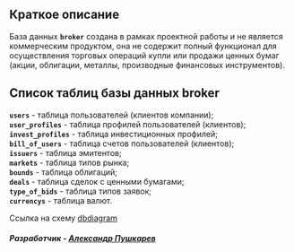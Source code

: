 ## Краткое описание
База данных **`broker`** создана в рамках проектной работы и не является коммерческим продуктом, она не содержит полный функционал для осуществления торговых операций купли или продажи ценных бумаг (акции, облигации, металлы, производные финансовых инструментов).

## Список таблиц базы данных broker
**`users`** - таблица пользователей (клиентов компании);\
**`user_profiles`** - таблица профилей пользователей (клиентов);\
**`invest_profiles`** - таблица инвестиционных профилей;\
**`bill_of_users`** - таблица счетов пользователей (клиентов);\
**`issuers`** - таблица эмитентов;\
**`markets`** - таблица типов рынка;\
**`bounds`** - таблица облигаций;\
**`deals`** - таблица сделок с ценными бумагами;\
**`type_of_bids`** - таблица типов заявок;\
**`currencys`** - таблица валют.


Ссылка на схему [dbdiagram](https://dbdiagram.io/d/65e5b63ccd45b569fb767e22)

#### _Разработчик - [Александр Пушкарев](https://t.me/as_pushkarev)_
